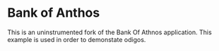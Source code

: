 # Bank of Anthos

This is an uninstrumented fork of the Bank Of Athnos application.
This example is used in order to demonstate odigos.
